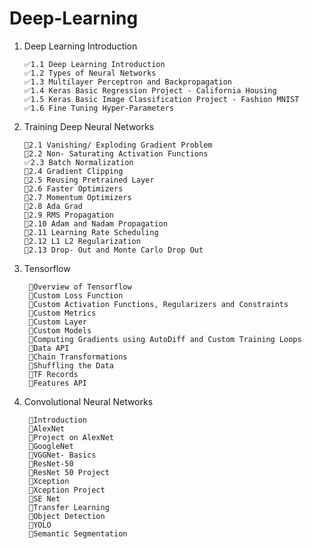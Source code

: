 # Deep-Learning

1. Deep Learning Introduction

       ✅1.1 Deep Learning Introduction
       ✅1.2 Types of Neural Networks
       ✅1.3 Multilayer Perceptron and Backpropagation
       ✅1.4 Keras Basic Regression Project - California Housing
       ✅1.5 Keras Basic Image Classification Project - Fashion MNIST
       ✅1.6 Fine Tuning Hyper-Parameters
        
 2. Training Deep Neural Networks 
 
        🔴2.1 Vanishing/ Exploding Gradient Problem
        🔴2.2 Non- Saturating Activation Functions
        ✅2.3 Batch Normalization
        🔴2.4 Gradient Clipping
        🔴2.5 Reusing Pretrained Layer
        🔴2.6 Faster Optimizers
        🔴2.7 Momentum Optimizers
        🔴2.8 Ada Grad
        🔴2.9 RMS Propagation
        🔴2.10 Adam and Nadam Propagation
        🔴2.11 Learning Rate Scheduling
        🔴2.12 L1 L2 Regularization
        🔴2.13 Drop- Out and Monte Carlo Drop Out
    
3. Tensorflow

        🔴Overview of Tensorflow
        🔴Custom Loss Function
        🔴Custom Activation Functions, Regularizers and Constraints
        🔴Custom Metrics
        🔴Custom Layer
        🔴Custom Models
        🔴Computing Gradients using AutoDiff and Custom Training Loops
        🔴Data API
        🔴Chain Transformations
        🔴Shuffling the Data
        🔴TF Records
        🔴Features API

4. Convolutional Neural Networks

        🔴Introduction
        🔴AlexNet
        🔴Project on AlexNet
        🔴GoogleNet
        🔴VGGNet- Basics
        🔴ResNet-50
        🔴ResNet 50 Project
        🔴Xception
        🔴Xception Project
        🔴SE Net
        🔴Transfer Learning
        🔴Object Detection
        🔴YOLO
        🔴Semantic Segmentation
